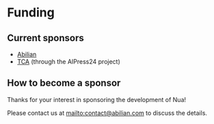# Funding

## Current sponsors

- [Abilian](https://www.abilian.com)
- [TCA](https://agencetca.info) (through the AIPress24 project)

## How to become a sponsor

Thanks for your interest in sponsoring the development of Nua!

Please contact us at <mailto:contact@abilian.com> to discuss the details.
